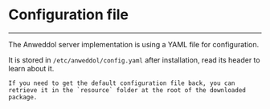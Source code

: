 # Configuration file

----

The Anweddol server implementation is using a YAML file for configuration.

It is stored in `/etc/anweddol/config.yaml` after installation, read its header to learn about it.

```{tip}
If you need to get the default configuration file back, you can retrieve it in the `resource` folder at the root of the downloaded package.
```